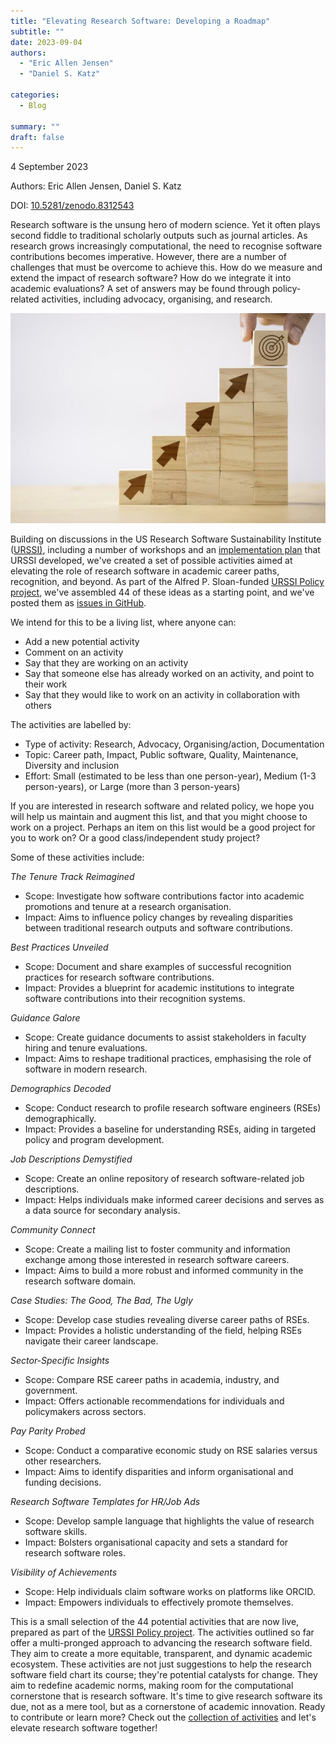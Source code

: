 ```yaml
---
title: "Elevating Research Software: Developing a Roadmap"
subtitle: ""
date: 2023-09-04
authors:
  - "Eric Allen Jensen"
  - "Daniel S. Katz"

categories: 
  - Blog

summary: ""
draft: false
---
```


4 September 2023

Authors: Eric Allen Jensen, Daniel S. Katz

DOI: [10.5281/zenodo.8312543](https://zenodo.org/record/8312543)

Research software is the unsung hero of modern science. Yet it often plays second fiddle to traditional scholarly outputs such as journal articles. As research grows increasingly computational, the need to recognise software contributions becomes imperative. However, there are a number of challenges that must be overcome to achieve this. How do we measure and extend the impact of research software? How do we integrate it into academic evaluations? A set of answers may be found through policy-related activities, including advocacy, organising, and research.

![My Image](252891110-f7f7219e-9d80-4496-b6ed-8c4a86d20eb9.png)

Building on discussions in the US Research Software Sustainability Institute ([URSSI)](https://urssi.us/), including a number of workshops and an [implementation plan](https://plan.urssi.us/) that URSSI developed, we've created a set of possible activities aimed at elevating the role of research software in academic career paths, recognition, and beyond. As part of the Alfred P. Sloan-funded [URSSI Policy project](https://urssi.us/projects/policy/about/), we've assembled 44 of these ideas as a starting point, and we've posted them as [issues in GitHub](https://github.com/si2-urssi/policy/issues?q=is%3Aissue+is%3Aopen+label%3AActivity).

We intend for this to be a living list, where anyone can:

- Add a new potential activity
- Comment on an activity
- Say that they are working on an activity
- Say that someone else has already worked on an activity, and point to their work
- Say that they would like to work on an activity in collaboration with others

The activities are labelled by:

- Type of activity: Research, Advocacy, Organising/action, Documentation
- Topic: Career path, Impact, Public software, Quality, Maintenance, Diversity and inclusion
- Effort: Small (estimated to be less than one person-year), Medium (1-3 person-years), or Large (more than 3 person-years)

If you are interested in research software and related policy, we hope you will help us maintain and augment this list, and that you might choose to work on a project. Perhaps an item on this list would be a good project for you to work on? Or a good class/independent study project?

Some of these activities include:

_The Tenure Track Reimagined_

- Scope: Investigate how software contributions factor into academic promotions and tenure at a research organisation.
- Impact: Aims to influence policy changes by revealing disparities between traditional research outputs and software contributions.

_Best Practices Unveiled_

- Scope: Document and share examples of successful recognition practices for research software contributions.
- Impact: Provides a blueprint for academic institutions to integrate software contributions into their recognition systems.

_Guidance Galore_

- Scope: Create guidance documents to assist stakeholders in faculty hiring and tenure evaluations.
- Impact: Aims to reshape traditional practices, emphasising the role of software in modern research.

_Demographics Decoded_

- Scope: Conduct research to profile research software engineers (RSEs) demographically.
- Impact: Provides a baseline for understanding RSEs, aiding in targeted policy and program development.

_Job Descriptions Demystified_

- Scope: Create an online repository of research software-related job descriptions.
- Impact: Helps individuals make informed career decisions and serves as a data source for secondary analysis.

_Community Connect_

- Scope: Create a mailing list to foster community and information exchange among those interested in research software careers.
- Impact: Aims to build a more robust and informed community in the research software domain.

_Case Studies: The Good, The Bad, The Ugly_

- Scope: Develop case studies revealing diverse career paths of RSEs.
- Impact: Provides a holistic understanding of the field, helping RSEs navigate their career landscape.

_Sector-Specific Insights_

- Scope: Compare RSE career paths in academia, industry, and government.
- Impact: Offers actionable recommendations for individuals and policymakers across sectors.

_Pay Parity Probed_

- Scope: Conduct a comparative economic study on RSE salaries versus other researchers.
- Impact: Aims to identify disparities and inform organisational and funding decisions.

_Research Software Templates for HR/Job Ads_

- Scope: Develop sample language that highlights the value of research software skills.
- Impact: Bolsters organisational capacity and sets a standard for research software roles.

_Visibility of Achievements_

- Scope: Help individuals claim software works on platforms like ORCID.
- Impact: Empowers individuals to effectively promote themselves.

This is a small selection of the 44 potential activities that are now live, prepared as part of the [URSSI Policy project](https://urssi.us/projects/policy/about/). The activities outlined so far offer a multi-pronged approach to advancing the research software field. They aim to create a more equitable, transparent, and dynamic academic ecosystem. These activities are not just suggestions to help the research software field chart its course; they're potential catalysts for change. They aim to redefine academic norms, making room for the computational cornerstone that is research software. It's time to give research software its due, not as a mere tool, but as a cornerstone of academic innovation. Ready to contribute or learn more? Check out the [collection of activities](https://github.com/si2-urssi/policy/issues?q=is%3Aissue+is%3Aopen+label%3AActivity) and let's elevate research software together!
